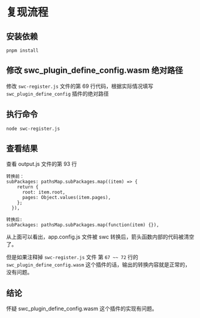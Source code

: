 # 复现流程

## 安装依赖

```
pnpm install
```

## 修改 swc_plugin_define_config.wasm 绝对路径

修改 `swc-register.js` 文件的第 69 行代码，根据实际情况填写 `swc_plugin_define_config` 插件的绝对路径

## 执行命令

```
node swc-register.js
```

## 查看结果

查看 output.js 文件的第 93 行

```
转换前：
subPackages: pathsMap.subPackages.map((item) => {
    return {
      root: item.root,
      pages: Object.values(item.pages),
    };
  }),

转换后:
subPackages: pathsMap.subPackages.map(function(item) {}),
```

从上面可以看出，app.config.js 文件被 swc 转换后，箭头函数内部的代码被清空了。

但是如果注释掉 `swc-register.js` 文件 第 `67 ~~ 72` 行的 `swc_plugin_define_config.wasm` 这个插件的话，输出的转换内容就是正常的，没有问题。

## 结论

怀疑 swc_plugin_define_config.wasm 这个插件的实现有问题。
